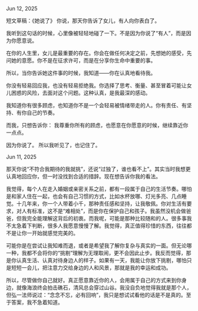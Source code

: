 Jun 12, 2025

短文草稿：《她说了》
你说，那天你告诉了女儿，有人向你表白了。

我听到这句话的时候，心里像被轻轻地碰了一下。不是因为你说了“有人”，而是因为你愿意说。

在你的人生里，女儿是最重要的存在。你会在做任何决定之前，先想她的感受，先问她的意愿。你不是在征求许可，而是在分享你生命中重要的事。

所以，当你告诉她这件事的时候，我知道——你在认真地看待我。

你没有轻易回应我，也没有轻易拒绝我。你选择了思考、衡量、甚至冒着可能让女儿困惑的风险，去面对这个问题。这种认真，是我最深的感动。

我知道你有很多顾虑，也知道你不是一个会轻易被情绪带走的人。你有责任、有坚持、有你自己的节奏。

而我，只想告诉你：
我尊重你所有的顾虑，也愿意在你愿意的时候，继续靠近你一点点。

因为你说了。
所以我听见了，也记住了。

Jun 11, 2025

那天你说“不符合我期待的我就挑”，还说“过独了，谁也看不上”。其实当时我想更认真地回应你，但一时没找到合适的措辞。现在想告诉你我的看法。

我觉得，每个人在走入婚姻或亲密关系之前，都有一段属于自己的生活节奏。哪怕是和家人住在一起，也会有自己习惯的方式，比如水杯放哪、灯光多亮、几点睡觉。十几年来，你一个人带着小千，那种责任感和坚持，让我敬佩。你对生活有要求，对人有标准，这不是“难相处”，而是你在保护自己和孩子。我虽然没机会做爸爸，但我完全能理解这背后的初衷。而我呢，可能是那种比较随和的人。很多事我不太急着下判断，很多人我愿意慢慢了解。我觉得，真正值得珍惜的东西，往往都不是让你一开始就感觉完美的。

可能你是在尝试让我知难而退，或者是希望我了解你复杂与真实的一面。但无论哪一种，我都不会将你的“挑剔”理解为无理取闹，更不会因此止步。我反而觉得，那是你认真生活、认真对待身边人的样子。如果有一天，我能让你放下挑剔，哪怕只是短短一会儿，把注意力交给身边的人和风景，那就是我的幸运和成功。

所以，尽管做你自己就好。真正愿意靠近你的人，会用属于自己的方式来到你身边，就像海浪终会拍击礁石，清风总会穿过山谷。我没自负地觉得我就是那个人，但弘一法师说过：“念念不忘，必有回响”，我只是想试试看他的话是不是真的。至于答案，我不急着知道。
